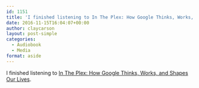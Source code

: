 ```yaml
---
id: 1151
title: 'I finished listening to In The Plex: How Google Thinks, Works, and Shapes Our Lives'
date: 2016-11-15T16:04:07+00:00
author: claycarson
layout: post-simple
categories: 
  - Audiobook
  - Media
format: aside
---
```

I finished listening to [In The Plex: How Google Thinks, Works, and Shapes Our Lives](http://amazon.com/exec/obidos/ASIN/1416596585/claycarson0c-20).<!--more-->